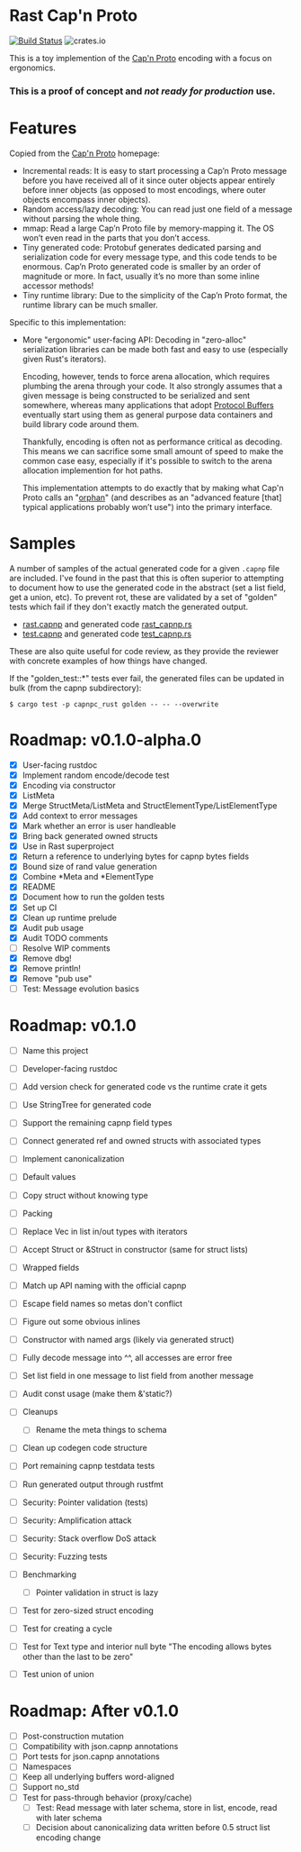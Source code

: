 Rast Cap'n Proto
====

[![Build Status](https://travis-ci.org/danhhz/rast.svg?branch=dev)](https://travis-ci.org/danhhz/rast)
![crates.io](https://img.shields.io/crates/v/rast.svg)

This is a toy implemention of the [Cap'n Proto] encoding with a focus on
ergonomics.

[cap'n proto]: https://capnproto.org

### This is a proof of concept and _not ready for production_ use.

# Features

Copied from the [Cap'n Proto] homepage:

- Incremental reads: It is easy to start processing a Cap’n Proto message before
  you have received all of it since outer objects appear entirely before inner
  objects (as opposed to most encodings, where outer objects encompass inner
  objects).
- Random access/lazy decoding: You can read just one field of a message without
  parsing the whole thing.
- mmap: Read a large Cap’n Proto file by memory-mapping it. The OS won’t even
  read in the parts that you don’t access.
- Tiny generated code: Protobuf generates dedicated parsing and serialization
  code for every message type, and this code tends to be enormous. Cap’n Proto
  generated code is smaller by an order of magnitude or more. In fact, usually
  it’s no more than some inline accessor methods!
- Tiny runtime library: Due to the simplicity of the Cap’n Proto format, the
  runtime library can be much smaller.

Specific to this implementation:

- More "ergonomic" user-facing API: Decoding in "zero-alloc" serialization
  libraries can be made both fast and easy to use (especially given Rust's
  iterators).

  Encoding, however, tends to force arena allocation, which requires plumbing
  the arena through your code. It also strongly assumes that a given message is
  being constructed to be serialized and sent somewhere, whereas many
  applications that adopt [Protocol Buffers] eventually start using them as
  general purpose data containers and build library code around them.

  Thankfully, encoding is often not as performance critical as decoding. This
  means we can sacrifice some small amount of speed to make the common case easy, especially if it's possible to switch to the arena allocation implemention for hot paths.

  This implementation attempts to do exactly that by making what Cap'n Proto
  calls an "[orphan]" (and describes as an "advanced feature [that] typical
  applications probably won’t use") into the primary interface.

[protocol buffers]: https://developers.google.com/protocol-buffers
[orphan]: https://capnproto.org/cxx.html#orphans

# Samples

A number of samples of the actual generated code for a given `.capnp` file are
included. I've found in the past that this is often superior to attempting to
document how to use the generated code in the abstract (set a list field, get a
union, etc). To prevent rot, these are validated by a set of "golden" tests
which fail if they don't exactly match the generated output.

- [rast.capnp](runtime/src/samples/rast.capnp) and generated code
  [rast_capnp.rs](runtime/src/samples/rast_capnp.rs)
- [test.capnp](runtime/src/samples/test.capnp) and generated code
  [test_capnp.rs](runtime/src/samples/test_capnp.rs)

These are also quite useful for code review, as they provide the reviewer with
concrete examples of how things have changed.

If the "golden_test::*" tests ever fail, the generated files can be updated in
bulk (from the capnp subdirectory):

```
$ cargo test -p capnpc_rust golden -- -- --overwrite
```

# Roadmap: v0.1.0-alpha.0

- [x] User-facing rustdoc
- [x] Implement random encode/decode test
- [x] Encoding via constructor
- [x] ListMeta
- [x] Merge StructMeta/ListMeta and StructElementType/ListElementType
- [x] Add context to error messages
- [x] Mark whether an error is user handleable
- [x] Bring back generated owned structs
- [x] Use in Rast superproject
- [x] Return a reference to underlying bytes for capnp bytes fields
- [x] Bound size of rand value generation
- [x] Combine *Meta and *ElementType
- [x] README
- [x] Document how to run the golden tests
- [x] Set up CI
- [x] Clean up runtime prelude
- [x] Audit pub usage
- [x] Audit TODO comments
- [ ] Resolve WIP comments
- [x] Remove dbg!
- [x] Remove println!
- [x] Remove "pub use"
- [ ] Test: Message evolution basics

# Roadmap: v0.1.0

- [ ] Name this project
- [ ] Developer-facing rustdoc
- [ ] Add version check for generated code vs the runtime crate it gets
- [ ] Use StringTree for generated code
- [ ] Support the remaining capnp field types
- [ ] Connect generated ref and owned structs with associated types
- [ ] Implement canonicalization
- [ ] Default values
- [ ] Copy struct without knowing type
- [ ] Packing
- [ ] Replace Vec in list in/out types with iterators
- [ ] Accept Struct or &Struct in constructor (same for struct lists)
- [ ] Wrapped fields
- [ ] Match up API naming with the official capnp
- [ ] Escape field names so metas don't conflict
- [ ] Figure out some obvious inlines
- [ ] Constructor with named args (likely via generated struct)
- [ ] Fully decode message into ^^, all accesses are error free
- [ ] Set list field in one message to list field from another message
- [ ] Audit const usage (make them &'static?)
- [ ] Cleanups
  - [ ] Rename the meta things to schema
- [ ] Clean up codegen code structure
- [ ] Port remaining capnp testdata tests
- [ ] Run generated output through rustfmt
- [ ] Security: Pointer validation (tests)
- [ ] Security: Amplification attack
- [ ] Security: Stack overflow DoS attack
- [ ] Security: Fuzzing tests
- [ ] Benchmarking
  - [ ] Pointer validation in struct is lazy
- [ ] Test for zero-sized struct encoding
- [ ] Test for creating a cycle
- [ ] Test for Text type and interior null byte "The encoding allows bytes other
  than the last to be zero"
- [ ] Test union of union


# Roadmap: After v0.1.0

- [ ] Post-construction mutation
- [ ] Compatibility with json.capnp annotations
- [ ] Port tests for json.capnp annotations
- [ ] Namespaces
- [ ] Keep all underlying buffers word-aligned
- [ ] Support no_std
- [ ] Test for pass-through behavior (proxy/cache)
  - [ ] Test: Read message with later schema, store in list, encode, read with
    later schema
  - [ ] Decision about canonicalizing data written before 0.5 struct list
    encoding change
